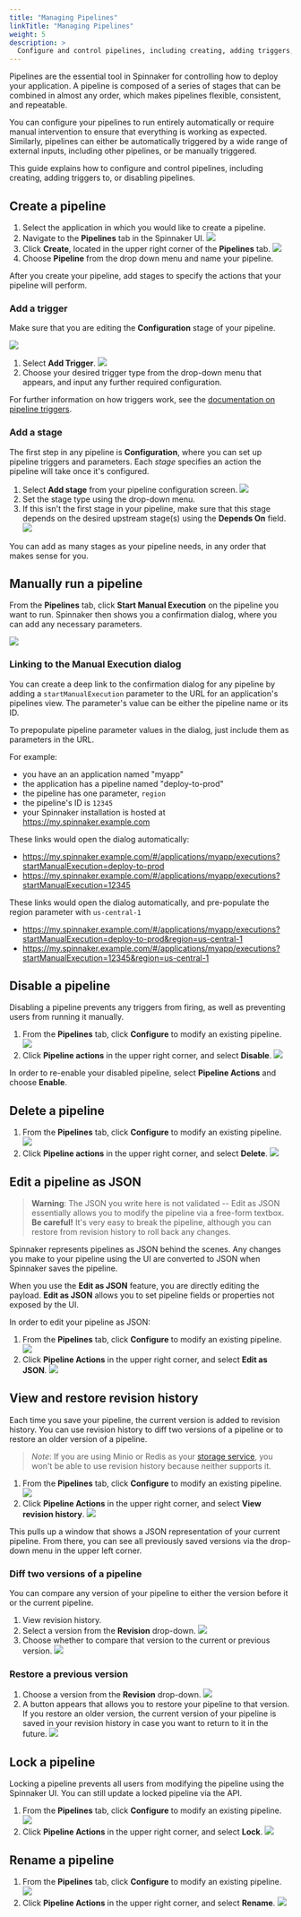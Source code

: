 ```yaml
---
title: "Managing Pipelines"
linkTitle: "Managing Pipelines"
weight: 5
description: >
  Configure and control pipelines, including creating, adding triggers, or disabling pipelines.
---
```


Pipelines are the essential tool in Spinnaker for controlling how to deploy your
application. A pipeline is composed of a series of stages that can be combined
in almost any order, which makes pipelines flexible, consistent, and repeatable.

You can configure your pipelines to run entirely automatically or require manual
intervention to ensure that everything is working as expected. Similarly,
pipelines can either be automatically triggered by a wide range of external
inputs, including other pipelines, or be manually triggered.

This guide explains how to configure and control pipelines, including creating,
adding triggers to, or disabling pipelines.

## Create a pipeline
1. Select the application in which you would like to create a pipeline.
2. Navigate to the **Pipelines** tab in the Spinnaker UI.
  ![](images/pipelines-tab.png)
3. Click **Create**, located in the upper right corner of the **Pipelines** tab.
  ![](images/create.png)
4. Choose **Pipeline** from the drop down menu and name your pipeline.

After you create your pipeline, add stages to specify the actions that your
pipeline will perform.

### Add a trigger

Make sure that you are editing the **Configuration** stage of your pipeline.

![](images/configuration-stage.png)

1. Select **Add Trigger**.
  ![](images/add-trigger.png)
2. Choose your desired trigger type from the drop-down menu that appears, and
input any further required configuration.

For further information on how triggers work, see the [documentation on pipeline
triggers](/docs/guides/user/pipeline/triggers/).

### Add a stage
The first step in any pipeline is **Configuration**, where you can set up
pipeline triggers and parameters. Each *stage* specifies an action the pipeline
will take once it's configured.

1. Select **Add stage** from your pipeline configuration screen.
  ![](images/add-stage.png)
2. Set the stage type using the drop-down menu.
3. If this isn't the first stage in your pipeline, make sure that this stage
depends on the desired upstream stage(s) using the **Depends On** field.
  ![](images/stage-depends-on.png)

You can add as many stages as your pipeline needs, in any order that makes sense
for you.

## Manually run a pipeline

From the **Pipelines** tab, click **Start Manual Execution** on the pipeline you
want to run. Spinnaker then shows you a confirmation dialog, where you can add
any necessary parameters.

![](images/manual-execution.png)

### Linking to the Manual Execution dialog
You can create a deep link to the confirmation dialog for any pipeline by adding
a `startManualExecution` parameter to the URL for an application's pipelines
view. The parameter's value can be either the pipeline name or its ID.

To prepopulate pipeline parameter values in the dialog, just include them as
parameters in the URL.

For example:
  * you have an an application named "myapp"
  * the application has a pipeline named "deploy-to-prod"
  * the pipeline has one parameter, `region`
  * the pipeline's ID is `12345`
  * your Spinnaker installation is hosted at https://my.spinnaker.example.com

These links would open the dialog automatically:
  * https://my.spinnaker.example.com/#/applications/myapp/executions?startManualExecution=deploy-to-prod
  * https://my.spinnaker.example.com/#/applications/myapp/executions?startManualExecution=12345

These links would open the dialog automatically, and pre-populate the region
parameter with `us-central-1`
  * https://my.spinnaker.example.com/#/applications/myapp/executions?startManualExecution=deploy-to-prod&region=us-central-1
  * https://my.spinnaker.example.com/#/applications/myapp/executions?startManualExecution=12345&region=us-central-1


## Disable a pipeline

Disabling a pipeline prevents any triggers from firing, as well as preventing
users from running it manually.

1. From the **Pipelines** tab, click **Configure** to modify an existing
pipeline.
  ![](images/select-configure.png)
2. Click **Pipeline actions** in the upper right corner, and select **Disable**.
  ![](images/pipeline-actions.png)

In order to re-enable your disabled pipeline, select **Pipeline Actions** and
choose **Enable**.

## Delete a pipeline

1. From the **Pipelines** tab, click **Configure** to modify an existing
pipeline.
  ![](images/select-configure.png)
2. Click **Pipeline actions** in the upper right corner, and select **Delete**.
  ![](images/pipeline-actions.png)

## Edit a pipeline as JSON

> **Warning**: The JSON you write here is not validated -- Edit as JSON
essentially allows you to modify the pipeline via a free-form textbox. **Be
careful!** It's very easy to break the pipeline, although you can restore from
revision history to roll back any changes.

Spinnaker represents pipelines as JSON behind the scenes. Any changes you make
to your pipeline using the UI are converted to JSON when Spinnaker saves the
pipeline.

When you use the **Edit as JSON** feature, you are directly editing the payload.
**Edit as JSON** allows you to set pipeline fields or properties not exposed by
the UI.

In order to edit your pipeline as JSON:

1. From the **Pipelines** tab, click **Configure** to modify an existing
pipeline.
  ![](images/select-configure.png)
2. Click **Pipeline Actions** in the upper right corner, and select
**Edit as JSON**.
  ![](images/pipeline-actions.png)

## View and restore revision history

Each time you save your pipeline, the current version is added to revision
history. You can use revision history to diff two versions of a pipeline or to
restore an older version of a pipeline.

> *Note*: If you are using Minio or Redis as your
[storage service](/docs/setup/install/storage/), you won't be able to use revision
history because neither supports it.

1. From the **Pipelines** tab, click **Configure** to modify an existing
pipeline.
  ![](images/select-configure.png)
2. Click **Pipeline Actions** in the upper right corner, and select
**View revision history**.
  ![](images/pipeline-actions.png)

This pulls up a window that shows a JSON representation of your current
pipeline. From there, you can see all previously saved versions via the
drop-down menu in the upper left corner.

### Diff two versions of a pipeline

You can compare any version of your pipeline to either the version before it or
the current pipeline.

1. View revision history.
2. Select a version from the **Revision** drop-down.
![](images/revision-history.png)
3. Choose whether to compare that version to the current or previous version.
![](images/compare-version.png)

### Restore a previous version

1. Choose a version from the **Revision** drop-down.
  ![](images/revision-history.png)
2. A button appears that allows you to restore your pipeline to that version. If
you restore an older version, the current version of your pipeline is saved in
your revision history in case you want to return to it in the future.
  ![](images/restore-revision.png)

## Lock a pipeline

Locking a pipeline prevents all users from modifying the pipeline using the
Spinnaker UI. You can still update a locked pipeline via the API.

1. From the **Pipelines** tab, click **Configure** to modify an existing
pipeline.
  ![](images/select-configure.png)
2. Click **Pipeline Actions** in the upper right corner, and select
**Lock**.
  ![](images/pipeline-actions.png)

## Rename a pipeline
1. From the **Pipelines** tab, click **Configure** to modify an existing
pipeline.
  ![](images/select-configure.png)
2. Click **Pipeline Actions** in the upper right corner, and select
**Rename**.
  ![](images/pipeline-actions.png)
